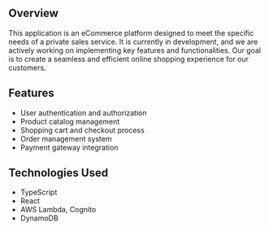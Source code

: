 ##  Overview
This application is an eCommerce platform designed to meet the specific needs of a private sales service. It is currently in development, and we are actively working on implementing key features and functionalities. Our goal is to create a seamless and efficient online shopping experience for our customers.

## Features
- User authentication and authorization
- Product catalog management
- Shopping cart and checkout process
- Order management system
- Payment gateway integration

## Technologies Used
- TypeScript
- React
- AWS Lambda, Cognito
- DynamoDB




